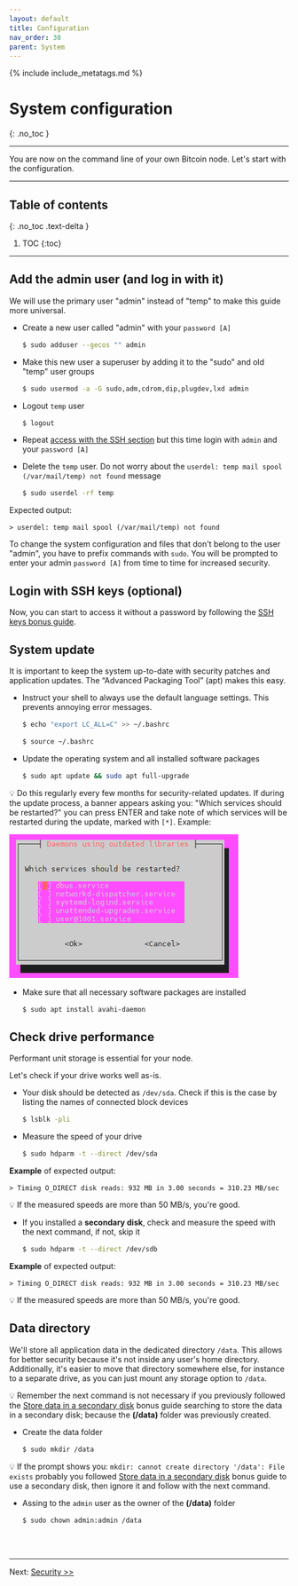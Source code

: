 ```yaml
---
layout: default
title: Configuration
nav_order: 30
parent: System
---
```

<!-- markdownlint-disable MD014 MD022 MD025 MD033 MD040 -->
{% include include_metatags.md %}

# System configuration

{: .no_toc }

---

You are now on the command line of your own Bitcoin node.
Let's start with the configuration.

---

## Table of contents
{: .no_toc .text-delta }

1. TOC
{:toc}

---

## Add the admin user (and log in with it)

We will use the primary user "admin" instead of "temp" to make this guide more universal.

* Create a new user called "admin" with your `password [A]`

  ```sh
  $ sudo adduser --gecos "" admin
  ```

* Make this new user a superuser by adding it to the "sudo" and old "temp" user groups

  ```sh
  $ sudo usermod -a -G sudo,adm,cdrom,dip,plugdev,lxd admin
  ```

* Logout `temp` user

  ```sh
  $ logout
  ```

* Repeat [access with the SSH section](../system/remote-access#access-with-secure-shell) but this time login with `admin` and your `password [A]`

* Delete the `temp` user. Do not worry about the `userdel: temp mail spool (/var/mail/temp) not found` message

  ```sh
  $ sudo userdel -rf temp
  ```

Expected output:

  ```
  > userdel: temp mail spool (/var/mail/temp) not found
  ```

To change the system configuration and files that don't belong to the user "admin", you have to prefix commands with `sudo`.
You will be prompted to enter your admin `password [A]` from time to time for increased security.

## Login with SSH keys (optional)

Now, you can start to access it without a password by following the [SSH keys bonus guide](../bonus/system/ssh-keys.md).

## System update

It is important to keep the system up-to-date with security patches and application updates.
The “Advanced Packaging Tool” (apt) makes this easy.

* Instruct your shell to always use the default language settings.
  This prevents annoying error messages.

  ```sh
  $ echo "export LC_ALL=C" >> ~/.bashrc
  ```

  ```sh
  $ source ~/.bashrc
  ```

* Update the operating system and all installed software packages

  ```sh
  $ sudo apt update && sudo apt full-upgrade
  ```

💡 Do this regularly every few months for security-related updates.
If during the update process, a banner appears asking you: "Which services should be restarted?" you can press ENTER and take note of which services will be restarted during the update, marked with `[*]`. Example:

![update action](../../images/update-action.PNG)

* Make sure that all necessary software packages are installed

  ```sh
  $ sudo apt install avahi-daemon
  ```

## Check drive performance

Performant unit storage is essential for your node.

Let's check if your drive works well as-is.

* Your disk should be detected as `/dev/sda`. Check if this is the case by listing the names of connected block devices

  ```sh
  $ lsblk -pli
  ```

* Measure the speed of your drive

  ```sh
  $ sudo hdparm -t --direct /dev/sda
  ```

**Example** of expected output:

  ```
  > Timing O_DIRECT disk reads: 932 MB in 3.00 seconds = 310.23 MB/sec
  ```

💡 If the measured speeds are more than 50 MB/s, you're good.

* If you installed a **secondary disk**, check and measure the speed with the next command, if not, skip it

  ```sh
  $ sudo hdparm -t --direct /dev/sdb
  ```

**Example** of expected output:

  ```
  > Timing O_DIRECT disk reads: 932 MB in 3.00 seconds = 310.23 MB/sec
  ```

💡 If the measured speeds are more than 50 MB/s, you're good.

## Data directory

We'll store all application data in the dedicated directory `/data`.
This allows for better security because it's not inside any user's home directory.
Additionally, it's easier to move that directory somewhere else, for instance to a separate drive, as you can just mount any storage option to `/data`.

💡 Remember the next command is not necessary if you previously followed the [Store data in a secondary disk](../bonus/system/store-data-secondary-disk.md#case-1-build-it-during-system-installation---recommended) bonus guide searching to store the data in a secondary disk; because the **(/data)** folder was previously created.

* Create the data folder

  ```sh
  $ sudo mkdir /data
  ```

💡 If the prompt shows you: `mkdir: cannot create directory '/data': File exists` probably you followed [Store data in a secondary disk](../bonus/system/store-data-secondary-disk.md) bonus guide to use a secondary disk, then ignore it and follow with the next command.

* Assing to the `admin` user as the owner of the **(/data)** folder

  ```sh
  $ sudo chown admin:admin /data
  ```

<br /><br />

---

Next: [Security >>](security.md)
